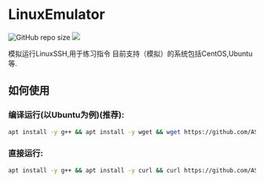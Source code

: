 # LinuxEmulator

<img alt="GitHub repo size" src="https://img.shields.io/github/repo-size/AS13379/LinuxEmulator"> <img src="https://img.shields.io/badge/Channel-t.me/LinuxEmulator---informational--informational">

模拟运行LinuxSSH,用于练习指令
目前支持（模拟）的系统包括CentOS,Ubuntu等.
## 如何使用
### 编译运行(以Ubuntu为例)(推荐):
```bash
apt install -y g++ && apt install -y wget && wget https://github.com/AS13379/LinuxEmulator/releases/download/ver.2/main.cpp && g++ main.cpp -o LinuxEmulator && ./LinuxEmulator
```
### 直接运行:
```bash
apt install -y g++ && apt install -y curl && curl https://github.com/AS13379/LinuxEmulator/releases/download/ver.2/LinuxEmulator -o LinuxEmulator && ./LinuxEmulator
```
